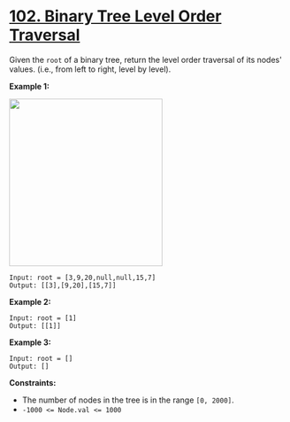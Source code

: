 # [102. Binary Tree Level Order Traversal](https://leetcode.com/problems/binary-tree-level-order-traversal/description/)

Given the `root` of a binary tree, return the level order traversal of its nodes' values. (i.e., from left to right, level by level).

**Example 1:** 

<img alt="" src="https://assets.leetcode.com/uploads/2021/02/19/tree1.jpg" style="width: 277px; height: 302px;">

```
Input: root = [3,9,20,null,null,15,7]
Output: [[3],[9,20],[15,7]]
```

**Example 2:** 

```
Input: root = [1]
Output: [[1]]
```

**Example 3:** 

```
Input: root = []
Output: []
```

**Constraints:** 

- The number of nodes in the tree is in the range `[0, 2000]`.
- `-1000 <= Node.val <= 1000`